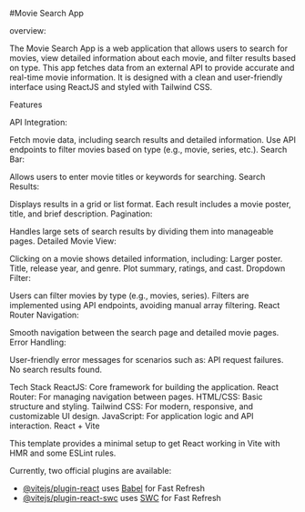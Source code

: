 #Movie Search App

overview:

The Movie Search App is a web application that allows users to search for movies, view detailed information about each movie, and filter results based on type. This app fetches data from an external API to provide accurate and real-time movie information. It is designed with a clean and user-friendly interface using ReactJS and styled with Tailwind CSS.

Features

API Integration:

Fetch movie data, including search results and detailed information.
Use API endpoints to filter movies based on type (e.g., movie, series, etc.).
Search Bar:

Allows users to enter movie titles or keywords for searching.
Search Results:

Displays results in a grid or list format.
Each result includes a movie poster, title, and brief description.
Pagination:

Handles large sets of search results by dividing them into manageable pages.
Detailed Movie View:

Clicking on a movie shows detailed information, including:
Larger poster.
Title, release year, and genre.
Plot summary, ratings, and cast.
Dropdown Filter:

Users can filter movies by type (e.g., movies, series).
Filters are implemented using API endpoints, avoiding manual array filtering.
React Router Navigation:

Smooth navigation between the search page and detailed movie pages.
Error Handling:

User-friendly error messages for scenarios such as:
API request failures.
No search results found.

Tech Stack
ReactJS: Core framework for building the application.
React Router: For managing navigation between pages.
HTML/CSS: Basic structure and styling.
Tailwind CSS: For modern, responsive, and customizable UI design.
JavaScript: For application logic and API interaction.
React + Vite

This template provides a minimal setup to get React working in Vite with HMR and some ESLint rules.

Currently, two official plugins are available:

- [@vitejs/plugin-react](https://github.com/vitejs/vite-plugin-react/blob/main/packages/plugin-react/README.md) uses [Babel](https://babeljs.io/) for Fast Refresh
- [@vitejs/plugin-react-swc](https://github.com/vitejs/vite-plugin-react-swc) uses [SWC](https://swc.rs/) for Fast Refresh
